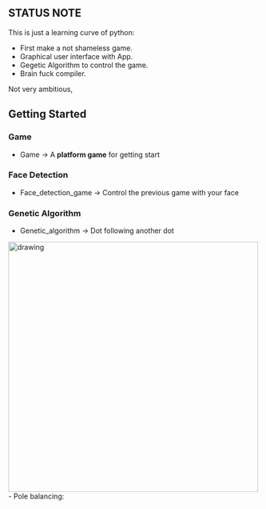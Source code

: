## STATUS NOTE ##

This is just a learning curve of python:

 - First make a not shameless game.
 - Graphical user interface with App.
 - Gegetic Algorithm to control the game.
 - Brain fuck compiler.

Not very ambitious, 

## Getting Started ##
### Game
- Game -> A **platform game** for getting start

### Face Detection
- Face_detection_game -> Control the previous game with your face
### Genetic Algorithm
- Genetic_algorithm -> Dot following another dot
<img src="https://github.com/RarceD/procrasting_py/blob/master/genetic_algorithm/dot_follower/dot_game_genetic.PNG" alt="drawing" width="500"/>
- Pole balancing:


